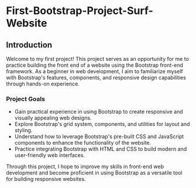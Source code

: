 # First-Bootstrap-Project-Surf-Website

## Introduction

Welcome to my first project! This project serves as an opportunity for me to practice building the front end of a website using the Bootstrap front-end framework. As a beginner in web development, I aim to familiarize myself with Bootstrap's features, components, and responsive design capabilities through hands-on experience.

### Project Goals

- Gain practical experience in using Bootstrap to create responsive and visually appealing web designs.
- Explore Bootstrap's grid system, components, and utilities for layout and styling.
- Understand how to leverage Bootstrap's pre-built CSS and JavaScript components to enhance the functionality of the website.
- Practice integrating Bootstrap with HTML and CSS to build modern and user-friendly web interfaces.

Through this project, I hope to improve my skills in front-end web development and become proficient in using Bootstrap as a versatile tool for building responsive websites.

